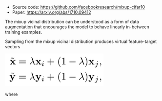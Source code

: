 * Source code: https://github.com/facebookresearch/mixup-cifar10
* Paper: https://arxiv.org/abs/1710.09412

The mixup vicinal distribution can be understood as a form of data augmentation that encourages the model to behave linearly in-between training examples. 

Sampling from the mixup vicinal distribution produces virtual feature-target vectors

![mixup](./artifacts/mixup_02.png)

where 
